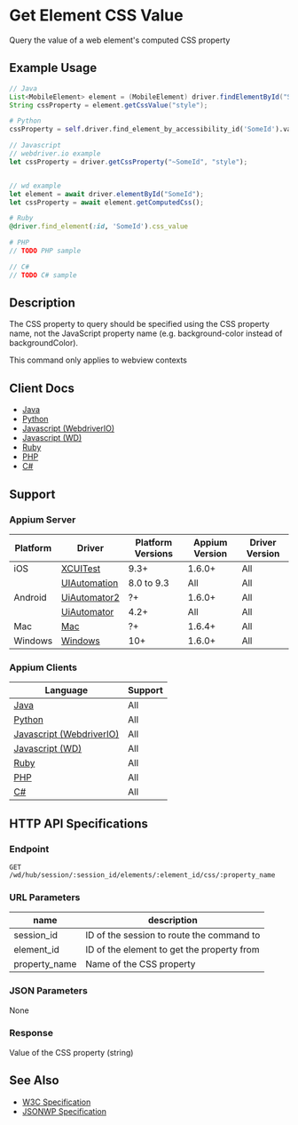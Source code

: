 # Get Element CSS Value

Query the value of a web element's computed CSS property
## Example Usage

```java
// Java
List<MobileElement> element = (MobileElement) driver.findElementById("SomeId");
String cssProperty = element.getCssValue("style");

```

```python
# Python
cssProperty = self.driver.find_element_by_accessibility_id('SomeId').value_of_css_property("style")

```

```javascript
// Javascript
// webdriver.io example
let cssProperty = driver.getCssProperty("~SomeId", "style");


// wd example
let element = await driver.elementById("SomeId");
let cssProperty = await element.getComputedCss();

```

```ruby
# Ruby
@driver.find_element(:id, 'SomeId').css_value

```

```php
# PHP
// TODO PHP sample

```

```csharp
// C#
// TODO C# sample

```


## Description

The CSS property to query should be specified using the CSS property name, not the JavaScript property name (e.g. background-color instead of backgroundColor).

This command only applies to webview contexts


## Client Docs

 * [Java](https://seleniumhq.github.io/selenium/docs/api/java/org/openqa/selenium/WebElement.html#getCssValue--) 
 * [Python](http://selenium-python.readthedocs.io/api.html#selenium.webdriver.remote.webelement.WebElement.value_of_css_property) 
 * [Javascript (WebdriverIO)](http://webdriver.io/api/property/getCssProperty.html) 
 * [Javascript (WD)](https://github.com/admc/wd/blob/master/lib/commands.js#L1447) 
 * [Ruby](http://www.rubydoc.info/gems/selenium-webdriver/Selenium/WebDriver/Element:css_value) 
 * [PHP](https://github.com/appium/php-client/) 
 * [C#](https://github.com/appium/appium-dotnet-driver/) 

## Support

### Appium Server

|Platform|Driver|Platform Versions|Appium Version|Driver Version|
|--------|----------------|------|--------------|--------------|
| iOS | [XCUITest](/docs/en/drivers/ios-xcuitest.md) | 9.3+ | 1.6.0+ | All |
|  | [UIAutomation](/docs/en/drivers/ios-uiautomation.md) | 8.0 to 9.3 | All | All |
| Android | [UiAutomator2](/docs/en/drivers/android-uiautomator2.md) | ?+ | 1.6.0+ | All |
|  | [UiAutomator](/docs/en/drivers/android-uiautomator.md) | 4.2+ | All | All |
| Mac | [Mac](/docs/en/drivers/mac.md) | ?+ | 1.6.4+ | All |
| Windows | [Windows](/docs/en/drivers/windows.md) | 10+ | 1.6.0+ | All |

### Appium Clients 

|Language|Support|
|--------|-------|
|[Java](https://github.com/appium/java-client/releases/latest)| All |
|[Python](https://github.com/appium/python-client/releases/latest)| All |
|[Javascript (WebdriverIO)](http://webdriver.io/index.html)| All |
|[Javascript (WD)](https://github.com/admc/wd/releases/latest)| All |
|[Ruby](https://github.com/appium/ruby_lib/releases/latest)| All |
|[PHP](https://github.com/appium/php-client/releases/latest)| All |
|[C#](https://github.com/appium/appium-dotnet-driver/releases/latest)| All |

## HTTP API Specifications

### Endpoint

`GET /wd/hub/session/:session_id/elements/:element_id/css/:property_name`

### URL Parameters

|name|description|
|----|-----------|
|session_id|ID of the session to route the command to|
|element_id|ID of the element to get the property from|
|property_name|Name of the CSS property|

### JSON Parameters

None

### Response

Value of the CSS property (string)

## See Also

* [W3C Specification](https://www.w3.org/TR/webdriver/#dfn-get-element-css-value)
* [JSONWP Specification](https://github.com/SeleniumHQ/selenium/wiki/JsonWireProtocol#sessionsessionidelementidcsspropertyname)
